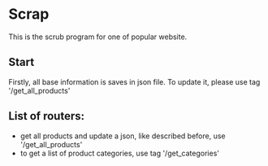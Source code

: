 # Scrap

This is the scrub program for one of popular website.


## Start
Firstly, all base information is saves in json file. To update it, please use tag '/get_all_products'

## List of routers:

- get all products and update a json, like described before, use '/get_all_products'
- to get a list of product categories, use tag '/get_categories'


